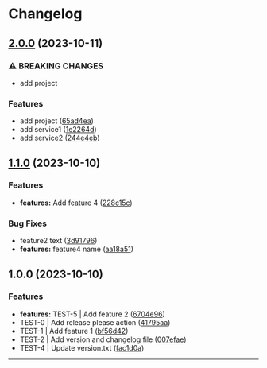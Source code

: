 # Changelog

## [2.0.0](https://github.com/brascat/release-please-test/compare/v1.1.0...v2.0.0) (2023-10-11)


### ⚠ BREAKING CHANGES

* add project

### Features

* add project ([65ad4ea](https://github.com/brascat/release-please-test/commit/65ad4eae7d46c3a435274c6e5d35174c555a8753))
* add service1 ([1e2264d](https://github.com/brascat/release-please-test/commit/1e2264db1f77ba7c7c1aac02d278678c1efcbfab))
* add service2 ([244e4eb](https://github.com/brascat/release-please-test/commit/244e4eb025515a3148e605f58e5c3010a85e60cc))

## [1.1.0](https://github.com/brascat/release-please-test/compare/v1.0.0...v1.1.0) (2023-10-10)


### Features

* **features:** Add feature 4 ([228c15c](https://github.com/brascat/release-please-test/commit/228c15c37838e3ef469482043f7f224cdde669a4))


### Bug Fixes

* feature2 text ([3d91796](https://github.com/brascat/release-please-test/commit/3d91796607646aeb4a6b3753a836fc5509a6292c))
* **features:** feature4 name ([aa18a51](https://github.com/brascat/release-please-test/commit/aa18a51af4e15a4650792439eabea2440b83f81d))

## 1.0.0 (2023-10-10)


### Features

* **features:** TEST-5 | Add feature 2 ([6704e96](https://github.com/brascat/release-please-test/commit/6704e96e3778b5336ab15dca5180bee60b35bc6e))
* TEST-0 | Add release please action ([41795aa](https://github.com/brascat/release-please-test/commit/41795aa570103611d40a8abbf7a80b1eb4279300))
* TEST-1 | Add feature 1 ([bf56d42](https://github.com/brascat/release-please-test/commit/bf56d427760a10ee1e304ed6bd1786e5aa57cee5))
* TEST-2 | Add version and changelog file ([007efae](https://github.com/brascat/release-please-test/commit/007efae56c79704ed35593f122a049cd1dc3c353))
* TEST-4 | Update version.txt ([fac1d0a](https://github.com/brascat/release-please-test/commit/fac1d0ad7e82ae2d5da7465f9f4bf428b15db77b))

- - -